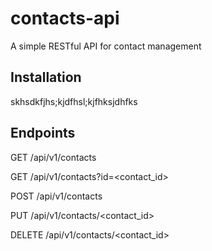 # contacts-api 

A simple RESTful API for contact management

## Installation 

skhsdkfjhs;kjdfhsl;kjfhksjdhfks 

## Endpoints

GET /api/v1/contacts

GET /api/v1/contacts?id=<contact_id>

POST /api/v1/contacts

PUT /api/v1/contacts/<contact_id>

DELETE /api/v1/contacts/<contact_id>
